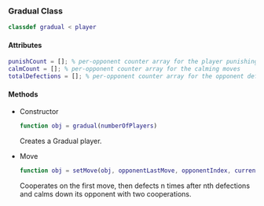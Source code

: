 ### Gradual Class
```matlab
classdef gradual < player
```
#### Attributes
```matlab
punishCount = []; % per-opponent counter array for the player punishing moves 
calmCount = []; % per-opponent counter array for the calming moves
totalDefections = []; % per-opponent counter array for the opponent defections
```
#### Methods
- Constructor
    ```matlab
    function obj = gradual(numberOfPlayers)
    ```
    Creates a Gradual player.

- Move
    ```matlab
    function obj = setMove(obj, opponentLastMove, opponentIndex, currentround)
    ```
    Cooperates on the first move, then defects n times after nth defections
    and calms down its opponent with two cooperations.
